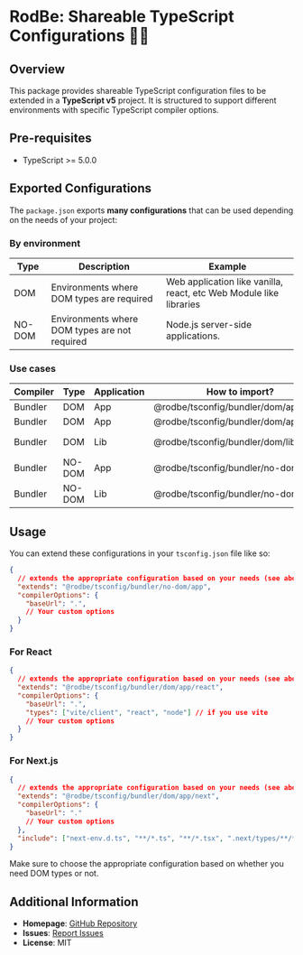 # RodBe: Shareable TypeScript Configurations 🧙‍♂️

## Overview

This package provides shareable TypeScript configuration files to be extended in a **TypeScript v5** project. It is structured to support different environments with specific TypeScript compiler options.

## Pre-requisites

- TypeScript >= 5.0.0


## Exported Configurations

The `package.json` exports **many configurations** that can be used depending on the needs of your project:


### By environment

| Type   | Description                                   | Example                                                            |
|--------|-----------------------------------------------|--------------------------------------------------------------------|
| DOM    | Environments where DOM types are required     | Web application like vanilla, react, etc Web Module like libraries |
| NO-DOM | Environments where DOM types are not required | Node.js server-side applications.                                  |


### Use cases

| Compiler | Type   | Application | How to import?                           | Example                   |
|----------|--------|-------------|------------------------------------------|---------------------------|
| Bundler  | DOM    | App         | @rodbe/tsconfig/bundler/dom/app/react    | React                     |
| Bundler  | DOM    | App         | @rodbe/tsconfig/bundler/dom/app/next     | Next.js                   |
| Bundler  | DOM    | Lib         | @rodbe/tsconfig/bundler/dom/lib          | JS module                 |
| Bundler  | NO-DOM | App         | @rodbe/tsconfig/bundler/no-dom/app       | CLI                       |
| Bundler  | NO-DOM | Lib         | @rodbe/tsconfig/bundler/no-dom/lib       | Node.js module            |


## Usage

You can extend these configurations in your `tsconfig.json` file like so:

```json
{
  // extends the appropriate configuration based on your needs (see above "how to import" col)
  "extends": "@rodbe/tsconfig/bundler/no-dom/app",
  "compilerOptions": {
    "baseUrl": ".",
    // Your custom options
  }
}
```

### For React
```json
{
  // extends the appropriate configuration based on your needs (see above "how to import" col)
  "extends": "@rodbe/tsconfig/bundler/dom/app/react",
  "compilerOptions": {
    "baseUrl": ".",
    "types": ["vite/client", "react", "node"] // if you use vite
    // Your custom options
  }
}
```

### For Next.js
```json
{
  // extends the appropriate configuration based on your needs (see above "how to import" col)
  "extends": "@rodbe/tsconfig/bundler/dom/app/next",
  "compilerOptions": {
    "baseUrl": "."
    // Your custom options
  },
  "include": ["next-env.d.ts", "**/*.ts", "**/*.tsx", ".next/types/**/*.ts"]
}
```

Make sure to choose the appropriate configuration based on whether you need DOM types or not.

## Additional Information

- **Homepage**: [GitHub Repository](https://github.com/rodbe-io/tsconfig)
- **Issues**: [Report Issues](https://github.com/rodbe-io/tsconfig/issues)
- **License**: MIT
